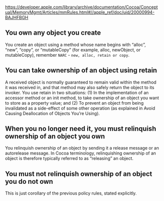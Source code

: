 https://developer.apple.com/library/archive/documentation/Cocoa/Conceptual/MemoryMgmt/Articles/mmRules.html#//apple_ref/doc/uid/20000994-BAJHFBGH

## You own any object you create
You create an object using a method whose name begins with “alloc”, “new”, “copy”, or “mutableCopy” (for example, alloc, newObject, or mutableCopy), remember `NARC` - `new, alloc, retain or copy`.

## You can take ownership of an object using retain
A received object is normally guaranteed to remain valid within the method it was received in, and that method may also safely return the object to its invoker. You use retain in two situations: (1) In the implementation of an accessor method or an init method, to take ownership of an object you want to store as a property value; and (2) To prevent an object from being invalidated as a side-effect of some other operation (as explained in Avoid Causing Deallocation of Objects You’re Using).

## When you no longer need it, you must relinquish ownership of an object you own
You relinquish ownership of an object by sending it a release message or an autorelease message. In Cocoa terminology, relinquishing ownership of an object is therefore typically referred to as “releasing” an object.

## You must not relinquish ownership of an object you do not own
This is just corollary of the previous policy rules, stated explicitly.